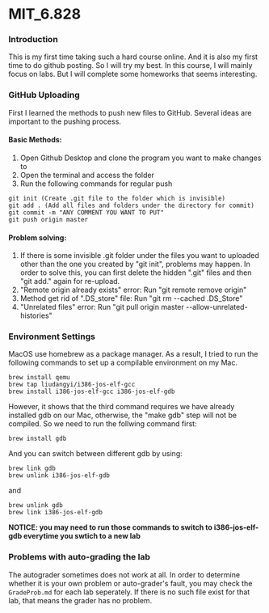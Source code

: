 # MIT_6.828
### Introduction
This is my first time taking such a hard course online. And it is also my first time to do github posting. So I will try my best. In this course, I will mainly focus on labs. But I will complete some homeworks that seems interesting.  

### GitHub Uploading
First I learned the methods to push new files to GitHub. Several ideas are important to the pushing process.

#### Basic Methods:
1. Open Github Desktop and clone the program you want to make changes to
2. Open the terminal and access the folder
3. Run the following commands for regular push
  ```
  git init (Create .git file to the folder which is invisible)
  git add . (Add all files and folders under the directory for commit)
  git commit -m "ANY COMMENT YOU WANT TO PUT"
  git push origin master
  ```

#### Problem solving:
1. If there is some invisible .git folder under the files you want to uploaded other than the one you created by "git init", problems may happen. In order to solve this, you can first delete the hidden ".git" files and then "git add." again for re-upload.
2. "Remote origin already exists" error: Run "git remote remove origin"
3. Method get rid of ".DS_store" file: Run "git rm --cached .DS_Store"
4. "Unrelated files" error: Run "git pull origin master --allow-unrelated-histories"

### Environment Settings
MacOS use homebrew as a package manager. As a result, I tried to run the following commands to set up a compilable environment on my Mac.
```
brew install qemu
brew tap liudangyi/i386-jos-elf-gcc
brew install i386-jos-elf-gcc i386-jos-elf-gdb
```
However, it shows that the third command requires we have already installed gdb on our Mac, otherwise, the "make gdb" step will not be compiled. So we need to run the follwing command first:
```
brew install gdb
```
And you can switch between different gdb by using:
```
brew link gdb
brew unlink i386-jos-elf-gdb
```
and 
```
brew unlink gdb
brew link i386-jos-elf-gdb
```
**NOTICE: you may need to run those commands to switch to i386-jos-elf-gdb everytime you swtich to a new lab**

### Problems with auto-grading the lab
The autograder sometimes does not work at all. In order to determine whether it is your own problem or auto-grader's fault, you may check the ```GradeProb.md``` for each lab seperately. If there is no such file exist for that lab, that means the grader has no problem.
